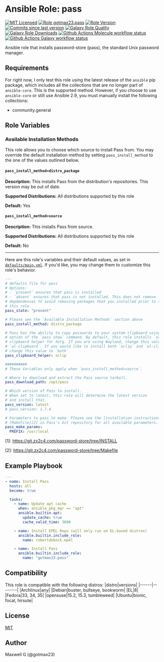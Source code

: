 # Ansible Role: pass
[![MIT Licensed][badge-license]][link-license]
[![Role gotmax23.pass][badge-role]][link-galaxy]
[![Role Version][badge-version]][link-version]
[![Commits since last version][badge-commits-since]][link-version]
[![Galaxy Role Quality][badge-quality]][link-galaxy]
[![Galaxy Role Downloads][badge-downloads]][link-galaxy]
[![Github Actions Molecule workflow status][badge-molecule-workflow]][link-molecule-workflow]
[![Github Actions Galaxy workflow status][badge-galaxy-workflow]][link-galaxy-workflow]

Ansible role that installs password-store (pass), the standard Unix password manager.

## Requirements

For right now, I only test this role using the latest release of the `ansible` pip package, which includes all the collections that are no longer part of `ansible-core`. This is the supported method. However, if you choose to use `ansible-core` or still use Ansible 2.9, you must manually install the following collections:
- community.general

## Role Variables

### Available Installation Methods

This role allows you to choose which source to install Pass from. You may override the default installation method by setting `pass_install_method` to the one of the values outlined below.

#### `pass_install_method=distro_package`

**Description:** This installs Pass from the distribution's repositories. This version may be out of date.

**Supported Distributions:** All distributions supported by this role

**Default:** Yes

#### `pass_install_method=source`
**Description:** This installs Pass from source.

**Supported Distributions:** All distributions supported by this role

**Default:** No

----

Here are this role's variables and their default values, as set in [`defaults/main.yml`][link-defaults]. If you'd like, you may change them to customize this role's behavior.

``` yaml
---
# defaults file for pass
# Options:
# - `present` ensures that pass is installed
# - `absent` ensures that pass is not installed. This does not remove
# depdendenies to avoid removing packages that you installed prior to running
# this role.
pass_state: "present"

# Please see the `Available Installation Methods` section above
pass_install_method: distro_package

# Pass has the ability to copy passwords to your system clipboard using the `-c`
# option of the `pass show` command. By default, this role installs `xclip`, the
# clipbaord helper for Xorg. If you are using Wayland, change this value to
# `wl-clipboard`. If you would like to install both `xclip` and `wl-clipboard`,
# change this value to `both`.
pass_clipboard_helper: xclip

##########
# These Variables only apply when `pass_install_method=source`.

# Where to download and extract the Pass source tarball.
pass_download_path: /opt/pass

# Which version of Pass to install.
# When set to latest, this role will determine the latest version
# and install that.
pass_version: latest
# pass_version: 1.7.4

# Parameters to pass to make. Please see the [installation instructions][1] and
# [Makefile][2] in Pass's Git repository for all available parameters.
pass_make_params:
  PREFIX: /usr/local

```

\[1]: https://git.zx2c4.com/password-store/tree/INSTALL

\[2]: https://git.zx2c4.com/password-store/tree/Makefile


## Example Playbook
``` yaml
---
- name: Install Pass
  hosts: all
  become: true

  tasks:
    - name: Update apt cache
      when: ansible_pkg_mgr == "apt"
      ansible.builtin.apt:
        update_cache: true
        cache_valid_time: 3600

    - name: Install EPEL Repo (will only run on EL-based distros)
      ansible.builtin.include_role:
        name: robertdebock.epel

    - name: Install Pass
      ansible.builtin.include_role:
        name: "gotmax23.pass"

```

## Compatibility
This role is compatible with the following distros:
|distro|versions|
|------|--------|
|Archlinux|any|
|Debian|buster, bullseye, bookworm|
|EL|8|
|Fedora|33, 34, 35|
|opensuse|15.2, 15.3, tumbleweed|
|Ubuntu|bionic, focal, hirsute|

## License
[MIT][link-license]

## Author
Maxwell G (@gotmax23)

[badge-license]: https://img.shields.io/github/license/gotmax23/ansible-role-pass.svg
[link-license]: https://github.com/gotmax23/ansible-role-pass/blob/main/LICENSE
[badge-role]: https://img.shields.io/ansible/role/.svg
[link-galaxy]: https://galaxy.ansible.com/gotmax23/pass
[badge-version]: https://img.shields.io/github/release/gotmax23/ansible-role-pass.svg
[link-version]: https://github.com/gotmax23/ansible-role-pass/releases/latest
[badge-commits-since]: https://img.shields.io/github/commits-since/gotmax23/ansible-role-pass/latest.svg
[badge-quality]: https://img.shields.io/ansible/quality/.svg
[badge-downloads]: https://img.shields.io/ansible/role/d/.svg
[badge-molecule-workflow]: https://github.com/gotmax23/ansible-role-pass/actions/workflows/molecule.yml/badge.svg?branch=main
[link-molecule-workflow]: https://github.com/gotmax23/ansible-role-pass/actions/workflows/molecule.yml
[badge-galaxy-workflow]: https://github.com/gotmax23/ansible-role-pass/actions/workflows/galaxy.yml/badge.svg
[link-galaxy-workflow]: https://github.com/gotmax23/ansible-role-pass/actions/workflows/galaxy.yml
[link-defaults]: https://github.com/gotmax23/ansible-role-pass/blob/main/defaults/main.yml
